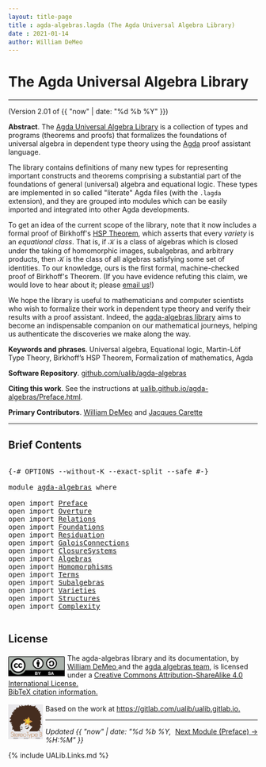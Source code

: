 ```yaml
---
layout: title-page
title : agda-algebras.lagda (The Agda Universal Algebra Library)
date : 2021-01-14
author: William DeMeo
---
```


<!--

LICENSE:

The software in this file is subject to the GNU General Public License v3.0.

See the LICENSE file at https://gitlhub.com/ualib/agda-universal-algebra/-/blob/master/LICENSE

The text other than software is copyright of the author. It can be
used for scholarly purposes subject to the usual academic conventions
of citation.

* The *.lagda files are not meant to be read by people, but rather to be
  type-checked by the Agda proof assistant and to automatically generate html files
  (which are meant to be read by people).

* This is done with the generate-html file to generate markdown and html files from the
  literate Agda (.lagda) files, and then using jekyll to convert markdown into html.

-->

# The Agda Universal Algebra Library

---------------------------------------------------------------------------------

(Version 2.01 of {{ "now" | date: "%d %b %Y" }})

**Abstract**. The [Agda Universal Algebra Library](https://ualib.github.io/agda-algebras) is a collection of types and programs (theorems and proofs) that formalizes the foundations of universal algebra in dependent type theory using the [Agda](https://wiki.portal.chalmers.se/agda/pmwiki.php) proof assistant language.

The library contains definitions of many new types for representing important constructs and theorems comprising a substantial part of the foundations of general (universal) algebra and equational logic. These types are implemented in so called "literate" Agda files (with the `.lagda` extension), and they are grouped into modules which can be easily imported and integrated into other Agda developments.

To get an idea of the current scope of the library, note that it now includes a formal proof of Birkhoff's [HSP Theorem](https://en.wikipedia.org/wiki/Variety_(universal_algebra)#Birkhoff's_theorem), which asserts that every *variety* is an *equational class*.  That is, if 𝒦 is a class of algebras which is closed under the taking of homomorphic images, subalgebras, and arbitrary products, then 𝒦 is the class of all algebras satisfying some set of identities. To our knowledge, ours is the first formal, machine-checked proof of Birkhoff's Theorem. (If you have evidence refuting this claim, we would love to hear about it; please [email us](mailto:williamdemeo@gmail.com)!)

We hope the library is useful to mathematicians and computer scientists who wish to formalize their work in dependent type theory and verify their results with a proof assistant. Indeed, the [agda-algebras library](https://github.com/ualib/agda-algebras) aims to become an indispensable companion on our mathematical journeys, helping us authenticate the discoveries we make along the way.

**Keywords and phrases**. Universal algebra, Equational logic, Martin-Löf Type Theory, Birkhoff’s HSP Theorem, Formalization of mathematics, Agda

**Software Repository**. [github.com/ualib/agda-algebras](https://gitub.com/ualib/agda-algebras)

**Citing this work**. See the instructions at [ualib.github.io/agda-algebras/Preface.html](https://ualib.github.io/agda-algebras/Preface.html#how-to-cite-the-agda-ualib).

**Primary Contributors**. [William DeMeo](https://williamdemeo.gitlab.io) and [Jacques Carette](http://www.cas.mcmaster.ca/~carette/)

--------------------------------

## Brief Contents

<pre class="Agda">

<a id="3442" class="Symbol">{-#</a> <a id="3446" class="Keyword">OPTIONS</a> <a id="3454" class="Pragma">--without-K</a> <a id="3466" class="Pragma">--exact-split</a> <a id="3480" class="Pragma">--safe</a> <a id="3487" class="Symbol">#-}</a>

<a id="3492" class="Keyword">module</a> <a id="3499" href="agda-algebras.html" class="Module">agda-algebras</a> <a id="3513" class="Keyword">where</a>

<a id="3520" class="Keyword">open</a> <a id="3525" class="Keyword">import</a> <a id="3532" href="Preface.html" class="Module">Preface</a>
<a id="3540" class="Keyword">open</a> <a id="3545" class="Keyword">import</a> <a id="3552" href="Overture.html" class="Module">Overture</a>
<a id="3561" class="Keyword">open</a> <a id="3566" class="Keyword">import</a> <a id="3573" href="Relations.html" class="Module">Relations</a>
<a id="3583" class="Keyword">open</a> <a id="3588" class="Keyword">import</a> <a id="3595" href="Foundations.html" class="Module">Foundations</a>
<a id="3607" class="Keyword">open</a> <a id="3612" class="Keyword">import</a> <a id="3619" href="Residuation.html" class="Module">Residuation</a>
<a id="3631" class="Keyword">open</a> <a id="3636" class="Keyword">import</a> <a id="3643" href="GaloisConnections.html" class="Module">GaloisConnections</a>
<a id="3661" class="Keyword">open</a> <a id="3666" class="Keyword">import</a> <a id="3673" href="ClosureSystems.html" class="Module">ClosureSystems</a>
<a id="3688" class="Keyword">open</a> <a id="3693" class="Keyword">import</a> <a id="3700" href="Algebras.html" class="Module">Algebras</a>
<a id="3709" class="Keyword">open</a> <a id="3714" class="Keyword">import</a> <a id="3721" href="Homomorphisms.html" class="Module">Homomorphisms</a>
<a id="3735" class="Keyword">open</a> <a id="3740" class="Keyword">import</a> <a id="3747" href="Terms.html" class="Module">Terms</a>
<a id="3753" class="Keyword">open</a> <a id="3758" class="Keyword">import</a> <a id="3765" href="Subalgebras.html" class="Module">Subalgebras</a>
<a id="3777" class="Keyword">open</a> <a id="3782" class="Keyword">import</a> <a id="3789" href="Varieties.html" class="Module">Varieties</a>
<a id="3799" class="Keyword">open</a> <a id="3804" class="Keyword">import</a> <a id="3811" href="Structures.html" class="Module">Structures</a>
<a id="3822" class="Keyword">open</a> <a id="3827" class="Keyword">import</a> <a id="3834" href="Complexity.html" class="Module">Complexity</a>

</pre>


## <a id="license">License</a>

<a rel="license" href="http://creativecommons.org/licenses/by-sa/4.0/">
  <img alt="Creative Commons License" style="border-width:0; float: left; padding:5px 5px 0px 0px" height='40' src="css/by-sa.svg" />
  <!-- <img alt="Creative Commons License" style="border-width:0; float: left; padding:5px 5px 0px 0px" height='40' src="https://i.creativecommons.org/l/by-sa/4.0/88x31.png" /> -->
</a>
<span xmlns:dct="http://purl.org/dc/terms/" property="dct:title">
  The agda-algebras library and its documentation,
</span> by
<a xmlns:cc="http://creativecommons.org/ns#" href="https://williamdemeo.gitlab.io/" property="cc:attributionName" rel="cc:attributionURL">
  William DeMeo
  </a> and the <a href="https://ualib.github.io/agda-algebras/Preface.html#the-agda-algebras-development-team">agda algebras team</a>,
is licensed under a
<a rel="license" href="http://creativecommons.org/licenses/by-sa/4.0/">
  Creative Commons Attribution-ShareAlike 4.0 International License.
</a>
<br />
<a href="https://ualib.gitlab.io/Preface.html#how-to-cite-the-agda-ualib">BibTeX citation information.</a>
<br />
<br />
<a href="https://stereotypeb.gitlab.io"><img alt="stereotypeb" style="border-width:0; float: left; padding:0px 5px 0px 0px;" width='70' src="css/stereotypeb-avatar.png" /></a>
Based on the work at
<a xmlns:dct="http://purl.org/dc/terms/" href="https://gitlab.com/ualib/ualib.gitlab.io" rel="dct:source">
  https://gitlab.com/ualib/ualib.gitlab.io.
</a>

<p></p>

---------------------------------

<span style="float:right;">[Next Module (Preface) →](Preface.html)</span>


<div class="container">
<p>
<i>Updated {{ "now" | date: "%d %b %Y, %H:%M" }}</i>
</p>
</div>


{% include UALib.Links.md %}

